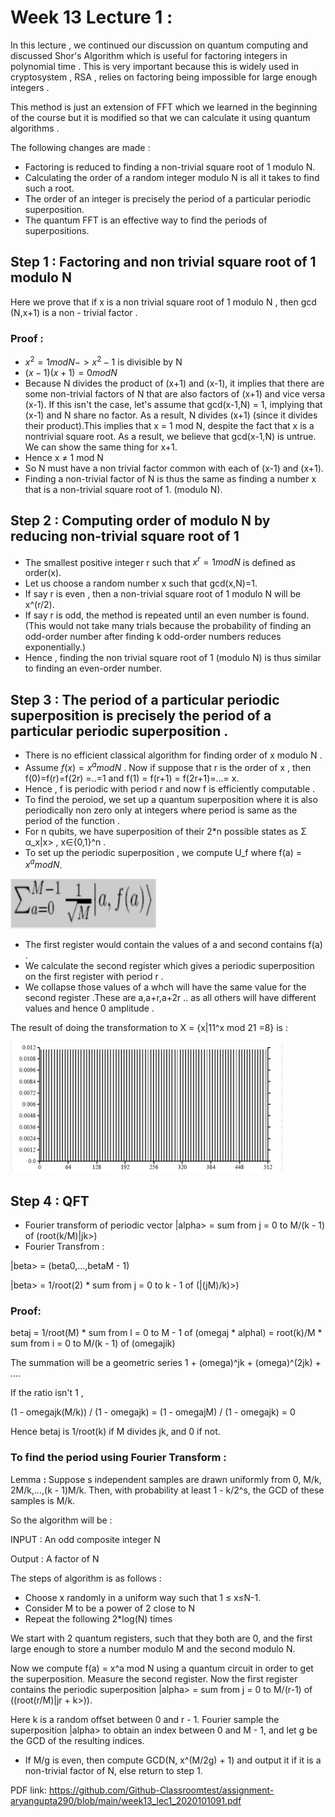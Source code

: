 # Week 13 Lecture 1 :

In this lecture , we continued our discussion on quantum computing and discussed Shor's Algorithm which is useful for factoring integers in polynomial time . This is very important because this is widely used in cryptosystem , RSA , relies on factoring being impossible for large enough integers .  

This method is just an extension of FFT which we learned in the beginning of the course but it is modified so that we can calculate it using quantum algorithms . 

The following changes are made :

- Factoring is reduced to finding a non-trivial square root of 1 modulo N.
- Calculating the order of a random integer modulo N is all it takes to find such a root.
- The order of an integer is precisely the period of a particular periodic superposition.
- The quantum FFT is an effective way to find the periods of superpositions.

## Step 1 : Factoring and non trivial square root of 1 modulo N

 Here we prove that if x is a non trivial square root of 1 modulo N , then gcd (N,x+1) is a non - trivial factor . 

### Proof :

- $x^2=1modN->x^2-1$ is divisible by N
- $(x-1)(x+1)=0modN$
- Because N divides the product of (x+1) and (x-1), it implies that there are some non-trivial factors of N that are also factors of (x+1) and vice versa (x-1). If this isn't the case, let's assume that gcd(x-1,N) = 1, implying that (x-1) and N share no factor. As a result, N divides (x+1) (since it divides their product).This implies that x = 1 mod N, despite the fact that x is a nontrivial square root. As a result, we believe that gcd(x-1,N) is untrue. We can show the same thing for x+1.
- Hence x ≠ 1 mod N
- So N must have a non trivial factor common with each of (x-1) and (x+1).
- Finding a non-trivial factor of N is thus the same as finding a number x that is a non-trivial square root of 1. (modulo N).

## Step 2 : Computing order of modulo N by reducing non-trivial square root of 1

- The smallest positive integer r such that $x^r=1modN$ is defined as order(x).
- Let us choose  a random number x such that gcd(x,N)=1.
- If say r is even , then a non-trivial square root of 1 modulo N will be x^(r/2).
- If say r is odd, the method is repeated until an even number is found. (This would not take many trials because the probability of finding an odd-order number after finding k odd-order numbers reduces exponentially.)
- Hence , finding the non trivial square root of 1 (modulo N) is thus similar to finding an even-order number.

## Step 3 : The period of a particular periodic superposition is precisely the period of a particular periodic superposition .

- There is no efficient classical algorithm for finding order of x modulo N .
- Assume $f(x)=x^amodN$ . Now if suppose that r is the order of x , then f(0)=f(r)=f(2r) =..=1 and f(1) = f(r+1) = f(2r+1)=...= x.
- Hence , f is periodic with period r and now f is efficiently computable .
- To find the peroiod, we set up a quantum superposition where it is also periodically non zero only at integers where period is same as the period of the function .
- For n qubits, we have superposition of their 2*n possible states as Σ α_x|x> , x∈{0,1}^n .
- To set up the periodic superposition , we compute U_f where f(a) = $x^amodN$.

<img src="images/lec27_pic1.png" alt="w"></img>

- The first register would contain the values of a and second contains f(a) .
- We calculate the second register which gives a periodic superposition on the first register with period r .
- We collapse those values of a whch will have the same value for the second register .These are a,a+r,a+2r .. as all others will have different values and hence 0 amplitude .

The result of doing the transformation to X = {x|11^x mod 21 =8} is :

<img src="images/lec27_pic2.png" alt="w"></img>

## Step 4 : QFT

 

- Fourier transform of periodic vector |alpha> = sum from j = 0 to M/(k - 1) of (root(k/M)|jk>)
- Fourier Transfrom :

|beta> = (beta0,...,betaM - 1)

|beta> = 1/root(2) * sum from j = 0 to k - 1 of (|(jM)/k)>)

### Proof:

betaj = 1/root(M) * sum from l = 0 to M - 1 of (omegaj * alphal) = root(k)/M * sum from i = 0 to M/(k - 1) of (omegajik)

The summation will be a geometric series 1 + (omega)^jk + (omega)^(2jk) + ....

If the ratio isn't 1 , 

(1 - omegajk(M/k)) / (1 - omegajk) = (1 - omegajM) / (1 - omegajk) = 0

Hence betaj is 1/root(k) if M divides jk, and 0 if not.

### To find the period using Fourier Transform :

Lemma **:** Suppose s independent samples are drawn uniformly from 0, M/k, 2M/k,...,(k - 1)M/k. Then, with probability at least 1 - k/2^s, the GCD of these samples is M/k.

So the algorithm will be :

INPUT : An odd composite integer N 

Output : A factor of N 

The steps of algorithm is as follows :

- Choose x randomly in a uniform way such that 1 ≤ x≤N-1.
- Consider M to be a power of 2 close to N
- Repeat the following  2*log(N) times

We start with 2 quantum registers, such that they both are 0, and the first large enough to store a number modulo M and the second modulo N. 

Now we compute f(a) = x^a mod N using a quantum circuit in order to get the superposition. Measure the second register. Now the first register contains the periodic superposition |alpha> = sum from j = 0 to M/(r-1) of ((root(r/M)|jr + k>)).

Here k is a random offset between 0 and r - 1. Fourier sample the superposition |alpha> to obtain an index between 0 and M - 1, and let g be the GCD of the resulting indices.

- If M/g is even, then compute GCD(N, x^(M/2g) + 1) and output it if it is a non-trivial factor of N, else return to step 1.

PDF link: https://github.com/Github-Classroomtest/assignment-aryangupta290/blob/main/week13_lec1_2020101091.pdf
